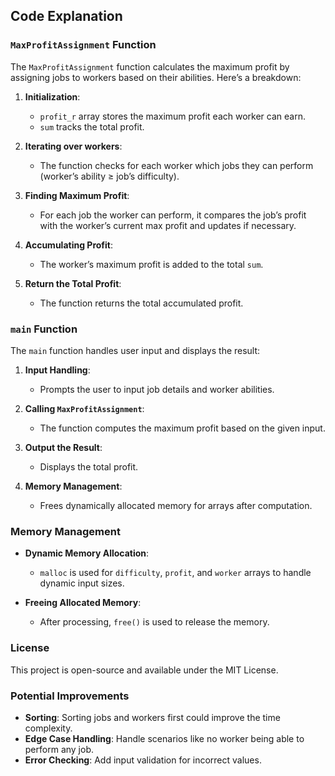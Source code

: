 ## Code Explanation

### `MaxProfitAssignment` Function

The `MaxProfitAssignment` function calculates the maximum profit by assigning jobs to workers based on their abilities. Here’s a breakdown:

1. **Initialization**: 
   - `profit_r` array stores the maximum profit each worker can earn.
   - `sum` tracks the total profit.

2. **Iterating over workers**: 
   - The function checks for each worker which jobs they can perform (worker’s ability ≥ job’s difficulty).

3. **Finding Maximum Profit**: 
   - For each job the worker can perform, it compares the job’s profit with the worker’s current max profit and updates if necessary.

4. **Accumulating Profit**: 
   - The worker’s maximum profit is added to the total `sum`.

5. **Return the Total Profit**: 
   - The function returns the total accumulated profit.

### `main` Function

The `main` function handles user input and displays the result:

1. **Input Handling**:
   - Prompts the user to input job details and worker abilities.
   
2. **Calling `MaxProfitAssignment`**:
   - The function computes the maximum profit based on the given input.

3. **Output the Result**:
   - Displays the total profit.

4. **Memory Management**:
   - Frees dynamically allocated memory for arrays after computation.

### Memory Management

- **Dynamic Memory Allocation**: 
   - `malloc` is used for `difficulty`, `profit`, and `worker` arrays to handle dynamic input sizes.
   
- **Freeing Allocated Memory**: 
   - After processing, `free()` is used to release the memory.

### License

This project is open-source and available under the MIT License.

### Potential Improvements

- **Sorting**: Sorting jobs and workers first could improve the time complexity.
- **Edge Case Handling**: Handle scenarios like no worker being able to perform any job.
- **Error Checking**: Add input validation for incorrect values.

